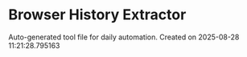 # Browser History Extractor
Auto-generated tool file for daily automation.
Created on 2025-08-28 11:21:28.795163

